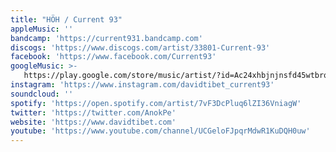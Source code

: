 ```yaml
---
title: "HÖH / Current 93"
appleMusic: ''
bandcamp: 'https://current931.bandcamp.com'
discogs: 'https://www.discogs.com/artist/33801-Current-93'
facebook: 'https://www.facebook.com/Current93'
googleMusic: >-
   https://play.google.com/store/music/artist/?id=Ac24xhbjnjnsfd45wtbrqmpjcqe
instagram: 'https://www.instagram.com/davidtibet_current93'
soundcloud: ''
spotify: 'https://open.spotify.com/artist/7vF3DcPluq6lZI36VniagW'
twitter: 'https://twitter.com/AnokPe'
website: 'https://www.davidtibet.com'
youtube: 'https://www.youtube.com/channel/UCGeloFJpqrMdwR1KuDQH0uw'
---
```

